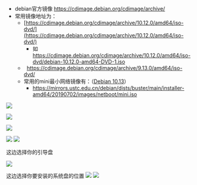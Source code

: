 - debian官方镜像 https://cdimage.debian.org/cdimage/archive/
- 常用镜像地址为：
	- [https://cdimage.debian.org/cdimage/archive/10.12.0/amd64/iso-dvd/](https://cdimage.debian.org/cdimage/archive/10.12.0/amd64/iso-dvd/)
		- 如 https://cdimage.debian.org/cdimage/archive/10.12.0/amd64/iso-dvd/debian-10.12.0-amd64-DVD-1.iso
	-   https://cdimage.debian.org/cdimage/archive/9.13.0/amd64/iso-dvd/
	- 常用的mini最小网络镜像有：（[Debian 10.13](https://mirrors.ustc.edu.cn/debian/dists/buster/)）
		- https://mirrors.ustc.edu.cn/debian/dists/buster/main/installer-amd64/20190702/images/netboot/mini.iso

![](assets/Pasted%20image%2020240712153122.png)

![](assets/Pasted%20image%2020240712153136.png)

![](assets/Pasted%20image%2020240712153215.png)

![](assets/Pasted%20image%2020240712153242.png)
![](assets/Pasted%20image%2020240712153303.png)


这边选择你的引导盘

![](assets/Pasted%20image%2020240712153402.png)

这边选择你要安装的系统盘的位置
![](assets/Pasted%20image%2020240712153422.png)
![](assets/Pasted%20image%2020240712153434.png)
